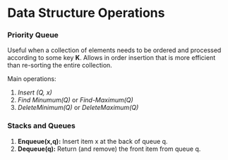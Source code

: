 # Data Structure Operations

### Priority Queue

Useful when a collection of elements needs to be ordered and processed according to some key **K**. Allows in order insertion that is more efficient than re-sorting the entire collection.

Main operations:

1. *Insert (Q, x)*
2. *Find Minumum(Q)* or *Find-Maximum(Q)*
3. *DeleteMinimum(Q)* or *DeleteMaximum(Q)*


### Stacks and Queues

1. **Enqueue(x,q):** Insert item x at the back of queue q.2. **Dequeue(q):** Return (and remove) the front item from queue q.